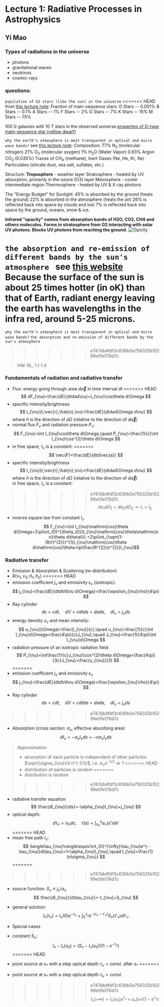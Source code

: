# Lecture 1: Radiative Processes in Astrophysics
## Yi Mao

### Types of radiations in the universe
- photons
- gravitational waves
- neutrinos
- cosmic-rays

### questions:
`population of G2 stars (like the sun) in the universe`
<<<<<<< HEAD
from [this lecture note](http://www.astronomy.ohio-state.edu/~gaudi/AST141/Unit4/lecture3.html):
Fraction of main-sequence stars:
O Stars -- 0.001%
B Stars -- 0.1%
A Stars -- 1%
F Stars -- 2%
G Stars -- 7%
K Stars -- 15%
M Stars -- 75%

100 G galaxies with 10 T stars in the observed universe
[properties of G-type main-sequence star (yellow dwarf)](https://en.wikipedia.org/wiki/G-type_main-sequence_star)

`why the earth's atmosphere is most transparent in optical and micro wave bands?`
see [this lecture note](http://www.astronomy.ohio-state.edu/~pogge/Ast161/Unit5/atmos.html):
Composition:
77% $\mathrm{N_2}$ (molecular nitrogen)
21% $\mathrm{O_2}$ (molecular oxygen)
1% $\mathrm{H_2 O}$ (Water Vapor)
0.93% Argon
$\mathrm{CO_2}$ (0.035%)
Traces of $\mathrm{CH_4}$ (methane), Inert Gases (Ne, He, Kr, Xe)
Particulates (silicate dust, sea salt, sulfates, etc.)

Structure:
**Troposphere** - weather layer
Stratosphere - heated by UV absorption, primarily in the ozone (O3) layer
Mesosphere - cooler intermediate region
Thermosphere - heated by UV & X-ray photons

The "Energy Budget" for Sunlight:
45% is absorbed by the ground (heats the ground)
22% is absorbed in the atmosphere (heats the air)
26% is reflected back into space by clouds and lost
7% is reflected back into space by the ground, oceans, snow & ice.

**Infrared "opacity" comes from absorption bands of H2O, CO2, CH4 and others molecules.**
**Forms in stratosphere from O2 interacting with solar UV photons. Blocks UV photons from reaching the ground.**
![Opicity](http://www.astronomy.ohio-state.edu/~pogge/Ast161/Unit5/Images/atmos_mirtran.png)

`the absorption and re-emission of different bands by the sun's atmosphere `
see [this website](http://www.aos.wisc.edu/~aos121br/radn/radn/sld009.htm)
Because the surface of the sun is about 25 times hotter (in oK) than that of Earth, radiant energy leaving the earth has wavelengths in the infra red, around 5-25 microns.
=======
`why the earth's atmosphere is most transparent in optical and micro wave bands?`
`the absorption and re-emission of different bands by the sun's atmosphere `
>>>>>>> e747db4fdf3c636b0e756325b15299e0fe176d7c

> HW: RL, 1.1-1.4

### Fundamentals of radiation and radiative transfer
- Flux: energy going through area $d\vec{a}$ in time interval $dt$
<<<<<<< HEAD
$$ dF_{\nu}=\frac{dE}{dtdad\nu}=I_{\nu}\cos\theta d\Omega $$
- specific intensity/brightness
$$ I_{\nu}(t,\vec{r},\hat{n},\nu)=\frac{dE}{dtdad\Omega d\nu} $$
where $\hat{n}$ is the direction of $d\Omega$ (relative to the direction of $d\vec{a}$)  
- normal flux $F_{\nu}$ and radiation pressure $P_{\nu}$:
$$ F_{\nu}=\int I_{\nu}\cos\theta d\Omega,\quad P_{\nu}=\frac{1}{c}\int I_{\nu}\cos^{2}\theta d\Omega $$
- in free space, $I_{\nu}$ is a constant:
=======
$$ \vec{F}=\frac{dE}{dtd\vec{a}} $$
- specific intensity/brightness
$$ I_{\nu}(t,\vec{r},\hat{n},\nu)=\frac{dE}{dtdad\Omega d\nu} $$
where $\hat{n}$ is the direction of $d\Omega$ (relative to the direction of $d\vec{a}$)  
in free space, $I_{\nu}$ is a constant:
>>>>>>> e747db4fdf3c636b0e756325b15299e0fe176d7c
$$da_{1}d\Omega_{1}=da_{2}d\Omega_{2}\rightarrow I_{1}=I_{2}$$
- inverse square law from constant $I_{\nu}$
$$ F_{\nu}=\int I_{\nu}\mathrm{cos}\theta d\Omega=2\pi\int_{0}^{\theta_{0}}I_{\nu}\mathrm{cos}\theta\mathrm{sin}\theta d\theta\\\\
=2\pi\int_{\sqrt{1-(R/r)^{2}}}^{1}I_{\nu}\mathrm{cos}\theta d\mathrm{cos}\theta=\pi\frac{R^{2}}{r^{2}}I_{\nu}$$

### Radiative transfer
- Emission & Absorption & Scattering (re-distribution)
- $R(\nu_{1},\nu_{2};\hat{n}_{1},\hat{n}_{2})$
<<<<<<< HEAD
- emission coefficient $j_{\nu}$ and emissivity $\epsilon_{\nu}$ (isotropic):
$$ j_{\nu}=\frac{dE}{dtdVd\nu d\Omega}=\frac{\epsilon_{\nu}\rho}{4\pi} $$
- Ray cylinder
$$ ds=cdt,\quad dV=cdtda=dsda,\quad dI_{\nu}=j_{\nu}ds $$
- energy density $u_{\nu}$ and mean intensity:
$$ u_{\nu}(\Omega)=\frac{I_{\nu}}{c},\quad u_{\nu}=\frac{1}{c}\int I_{\nu}d\Omega=\frac{4\pi}{c}J_{\nu},\quad J_{\nu}=\frac{1}{4\pi}\int I_{\nu}d\Omega $$
- radiation pressure of an isotropic radiation field:
$$ P_{\nu}=\int\frac{1}{c}J_{\nu}\cos^{2}\theta d\Omega=\frac{4\pi}{3c}J_{\nu}=\frac{u_{\nu}}{3} $$
=======
- emission coefficient $j_{\nu}$ and emissivity $\epsilon_{\nu}$
$$ j_{\nu}=\frac{dE}{dtdVd\nu d\Omega}=\frac{\epsilon_{\nu}\rho}{4\pi} $$
- Ray cylinder
$$ ds=cdt,\quad dV=cdtda=dsda,\quad dI_{\nu}=j_{\nu}ds $$
>>>>>>> e747db4fdf3c636b0e756325b15299e0fe176d7c
- Absorption (cross section: $\sigma_{\nu}$, effective absorbing area)
$$ dI_{\nu}=-\alpha_{\nu}I_{\nu}ds=-n\sigma_{\nu}I_{\nu}ds $$
> Approximation 
> - absorption of each particle is independent of other particles: $\sqrt{\sigma_{\nu}}\ll n^{-1/3}$, i.e. $\alpha_{\nu}n^{-1/3}\ll 1$ 
<<<<<<< HEAD
> - distribution of particles is random
=======
> - distribution is random
>>>>>>> e747db4fdf3c636b0e756325b15299e0fe176d7c

- radiative transfer equation
$$ \frac{dI_{\nu}}{ds}=-\alpha_{\nu}I_{\nu}+j_{\nu} $$
 - optical depth: 
$$ d\tau_{\nu}=\alpha_{\nu}ds,\quad \tau(s)=\int_{s_{0}}^{s}\alpha_{\nu}(s')ds' $$
<<<<<<< HEAD
- mean free path $l_{\nu}$:
$$ \langle\tau_{\nu}\rangle\equiv\int_{0}^{\infty}\tau_{\nu}e^{-\tau_{\nu}}d\tau_{\nu}=1=\alpha_{\nu}l_{\nu},\quad l_{\nu}=\frac{1}{n\sigma_{\nu}} $$
=======
>>>>>>> e747db4fdf3c636b0e756325b15299e0fe176d7c
 - source function: $S_{\nu}\equiv j_{\nu}/\alpha_{\nu}$
$$ \frac{dI_{\nu}}{d\tau_{\nu}}=-I_{\nu}+S_{\nu} $$
 - general solution:
$$ I_{\nu}(\tau_{\nu})=I_{\nu}(0)e^{-\tau_{\nu}}+\int_{0}^{\tau_{\nu}}e^{-(\tau_{\nu}-\tau'_{\nu})}S_{\nu}(\tau'_{\nu})d\tau'_{\nu} $$

- Special cases
 - constant $S_{\nu}$:
$$ I_{\nu}-I_{\nu}(s_{0})=(S_{\nu}-I_{\nu}(s_{0}))(1-e^{-\tau_{\nu}}) $$
<<<<<<< HEAD
 - point source at $s_{*}$ with a step optical depth $\tau_{\nu}=const.$ after $s_{*}$
=======
 - point source at $s_{*}$ with a step optical depth $\tau_{\nu}=const.$
>>>>>>> e747db4fdf3c636b0e756325b15299e0fe176d7c
$$ I_{\nu}(+\infty)=I_{\nu}(s_{0})e^{\tau_{\nu}}+s_{\nu}(s_{*})(1-e^{\tau_{\nu}}) $$
